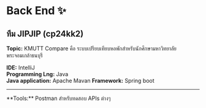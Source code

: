# Back End ✨
## **ทีม JIPJIP (cp24kk2)** <br/>
**Topic:** KMUTT Compare 
   คือ ระบบเปรียบเทียบหอพักสำหรับนักศึกษามหาวิทยาลัยพระจอมเกล้าธนบุรี <br/>

**IDE:** IntelliJ <br/>
**Programming Lng:** Java <br/>
**Java application:** Apache Mavan
**Framework:** Spring boot
<hr>
**Tools:** Postman สำหรับทดสอบ APIs ต่างๆ 


